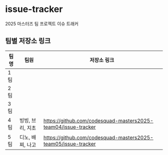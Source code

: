 # issue-tracker

2025 마스터즈 팀 프로젝트 이슈 트래커

## 팀별 저장소 링크

| 팀명 | 팀원         | 저장소 링크 |
| ---- |------------| ----------- |
| 1팀  |            |             |
| 2팀  |            |             |
| 3팀  |            |             |
| 4팀  | 빙빙, 브리, 지초 | https://github.com/codesquad-masters2025-team04/issue-tracker |
| 5팀  | 디노, 배찌, 나고 | https://github.com/codesquad-masters2025-team05/issue-tracker |
